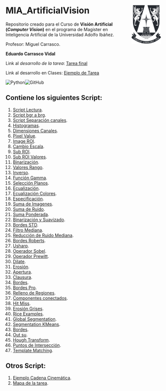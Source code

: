 # MIA_ArtificialVision <img src="img/logo.png" align="right" width = "95px"/>
 
Repositorio creado para el Curso de **Visión Artificial (_Computer Vision_)** en el programa de Magister en Inteligencia Artificial de la Universidad Adolfo Ibáñez.

Profesor: Miguel Carrasco.

**Eduardo Carrasco Vidal**

Link al _desarrollo de la tarea_:
[Tarea final](https://github.com/educarrascov/MIA_ArtificialVision/blob/main/Prueba_Vision_artificial.ipynb)

Link al desarrollo en Clases:
[Ejemplo de Tarea](https://github.com/educarrascov/MIA_ArtificialVision/blob/main/MIA_ArtificialVision_(Clase_2).ipynb)


![Python](https://img.shields.io/badge/python-%2314354C.svg)![GitHub](https://img.shields.io/badge/github-%23121011.svg)
## Contiene los siguientes Script:


1. [Script Lectura](https://github.com/educarrascov/MIA_ArtificialVision/blob/main/Script/01_lectura.py).
2. [Script bgr a brg](https://github.com/educarrascov/MIA_ArtificialVision/blob/main/Script/02_bgr_a_rgb.py).
3. [Script Separación canales](https://github.com/educarrascov/MIA_ArtificialVision/blob/main/Script/03_separacion_canales.py).
4. [Histogramas](https://github.com/educarrascov/MIA_ArtificialVision/blob/main/Script/04_histogramas.py).
5. [Dimensiones Canales](https://github.com/educarrascov/MIA_ArtificialVision/blob/main/Script/05_dimensiones_canales.py).
6. [Pixel Value](https://github.com/educarrascov/MIA_ArtificialVision/blob/main/Script/06_pixel_value.py).
7. [Image ROI](https://github.com/educarrascov/MIA_ArtificialVision/blob/main/Script/07_image_roi.py).
8. [Cambio Escala](https://github.com/educarrascov/MIA_ArtificialVision/blob/main/Script/08_cambio_escala.py).
9. [Sub ROI](https://github.com/educarrascov/MIA_ArtificialVision/blob/main/Script/09_sub_roi.py).
10. [Sub ROI Valores](https://github.com/educarrascov/MIA_ArtificialVision/blob/main/Script/10_sub_roi_valores.py).
11. [Binarización](https://github.com/educarrascov/MIA_ArtificialVision/blob/main/Script/11_binarizacion.py).
12. [Valores Rango](https://github.com/educarrascov/MIA_ArtificialVision/blob/main/Script/12_valores_rango.py).
13. [Inverso](https://github.com/educarrascov/MIA_ArtificialVision/blob/main/Script/13_inverso.py).
14. [Función Gamma](https://github.com/educarrascov/MIA_ArtificialVision/blob/main/Script/14_funcion_gamma.py).
15. [Selección Planos](https://github.com/educarrascov/MIA_ArtificialVision/blob/main/Script/15_seleccion_planos.py).
16. [Ecualización](https://github.com/educarrascov/MIA_ArtificialVision/blob/main/Script/16_ecualizacion.py).
17. [Ecualización Colores](https://github.com/educarrascov/MIA_ArtificialVision/blob/main/Script/17_ecualizacion_colores.py).
18. [Especificación](https://github.com/educarrascov/MIA_ArtificialVision/blob/main/Script/18_especificacion.py).
19. [Suma de Imagenes](https://github.com/educarrascov/MIA_ArtificialVision/blob/main/Script/19_suma_imagenes.py).
20. [Suma de Ruido](https://github.com/educarrascov/MIA_ArtificialVision/blob/main/Script/20_suma_ruido.py).
21. [Suma Ponderada](https://github.com/educarrascov/MIA_ArtificialVision/blob/main/Script/21_suma_ponderada.py).
22. [Binarización y Suavizado](https://github.com/educarrascov/MIA_ArtificialVision/blob/main/Script/22_binarizacion_suavizado.py).
23. [Bordes STD](https://github.com/educarrascov/MIA_ArtificialVision/blob/main/Script/23_bordes_std.py).
24. [Filtro Mediana](https://github.com/educarrascov/MIA_ArtificialVision/blob/main/Script/24_filtro_mediana.py).
25. [Reducción de Ruido Mediana](https://github.com/educarrascov/MIA_ArtificialVision/blob/main/Script/25_reduccion_ruido_mediana.py).
26. [Bordes Roberts](https://github.com/educarrascov/MIA_ArtificialVision/blob/main/Script/26_bordes_roberts.py).
27. [Usharp](https://github.com/educarrascov/MIA_ArtificialVision/blob/main/Script/27_usharp.py).
28. [Operador Sobel](https://github.com/educarrascov/MIA_ArtificialVision/blob/main/Script/28_operador_sobel.py).
29. [Operador Prewitt](https://github.com/educarrascov/MIA_ArtificialVision/blob/main/Script/29_operador_prewitt.py).
30. [Dilate](https://github.com/educarrascov/MIA_ArtificialVision/blob/main/Script/30_dilate.py).
31. [Erosión](https://github.com/educarrascov/MIA_ArtificialVision/blob/main/Script/31_erosion.py).
32. [Apertura](https://github.com/educarrascov/MIA_ArtificialVision/blob/main/Script/32_apertura.py).
33. [Clausura](https://github.com/educarrascov/MIA_ArtificialVision/blob/main/Script/33_clausura.py).
34. [Bordes](https://github.com/educarrascov/MIA_ArtificialVision/blob/main/Script/34_bordes.py).
35. [Bordes Pro](https://github.com/educarrascov/MIA_ArtificialVision/blob/main/Script/35_bordes_pro.py).
36. [Relleno de Regiones](https://github.com/educarrascov/MIA_ArtificialVision/blob/main/Script/36_relleno_regiones.py).
37. [Componentes conectados](https://github.com/educarrascov/MIA_ArtificialVision/blob/main/Script/37_componentes_conectadas.py).
38. [Hit Miss](https://github.com/educarrascov/MIA_ArtificialVision/blob/main/Script/38_hit_miss.py).
39. [Erosión Grises](https://github.com/educarrascov/MIA_ArtificialVision/blob/main/Script/39_erosion_grises.py).
40. [Rice Examples](https://github.com/educarrascov/MIA_ArtificialVision/blob/main/Script/40_rice_example.py).
41. [Global Segmentation](https://github.com/educarrascov/MIA_ArtificialVision/blob/main/Script/41_global_segmentation.py).
42. [Segmentation KMeans](https://github.com/educarrascov/MIA_ArtificialVision/blob/main/Script/42_segmentacion_kmeans.py).
43. [Bordes](https://github.com/educarrascov/MIA_ArtificialVision/blob/main/Script/43_bordes.py).
44. [Out su](https://github.com/educarrascov/MIA_ArtificialVision/blob/main/Script/44_outsu.py).
45. [Hough Transform](https://github.com/educarrascov/MIA_ArtificialVision/blob/main/Script/45_hough_transform.py).
46. [Puntos de Intersección](https://github.com/educarrascov/MIA_ArtificialVision/blob/main/Script/46_puntos_interseccion.py).
47. [Template Matching](https://github.com/educarrascov/MIA_ArtificialVision/blob/main/Script/47_template_matching.py).

## Otros Script:
1. [Ejemplo Cadena Cinemática](https://github.com/educarrascov/MIA_ArtificialVision/blob/main/Script/2.2.%20ejemploCadenaCinematica.py).
2. [Mapa de la tarea](https://github.com/educarrascov/MIA_ArtificialVision/blob/main/Script/2.3.%20mapaTarea.py).
